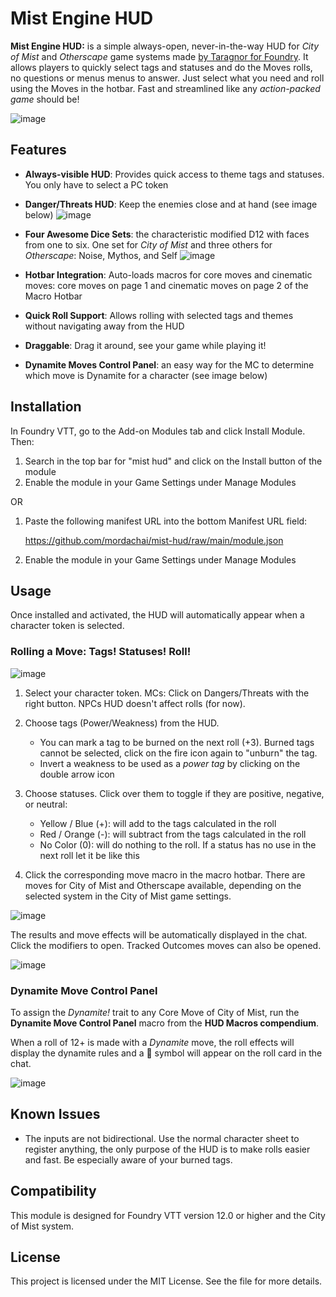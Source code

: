 # Mist Engine HUD

**Mist Engine HUD:** is a simple always-open, never-in-the-way HUD for _City of Mist_ and _Otherscape_ game systems made [by Taragnor for Foundry](https://foundryvtt.com/packages/city-of-mist). It allows players to quickly select tags and statuses and do the Moves rolls, no questions or menus menus to answer. Just select what you need and roll using the Moves in the hotbar. Fast and streamlined like any _action-packed game_ should be!

![image](https://github.com/user-attachments/assets/dd7544e7-1eca-43c5-85fb-0c4e6be58942)

## Features

- **Always-visible HUD**: Provides quick access to theme tags and statuses. You only have to select a PC token
- **Danger/Threats HUD**: Keep the enemies close and at hand (see image below)
![image](https://github.com/user-attachments/assets/24aca9a7-77a9-49a3-a587-d90963f45593)

- **Four Awesome Dice Sets**: the characteristic modified D12 with faces from one to six. One set for _City of Mist_ and three others for _Otherscape_: Noise, Mythos, and Self
![image](https://github.com/user-attachments/assets/25d11478-1971-4e48-bec6-f4214f13f607)

- **Hotbar Integration**: Auto-loads macros for core moves and cinematic moves: core moves on page 1 and cinematic moves on page 2 of the Macro Hotbar
- **Quick Roll Support**: Allows rolling with selected tags and themes without navigating away from the HUD
- **Draggable**: Drag it around, see your game while playing it!
- **Dynamite Moves Control Panel**: an easy way for the MC to determine which move is Dynamite for a character (see image below)




## Installation

In Foundry VTT, go to the Add-on Modules tab and click Install Module. Then:

1. Search in the top bar for "mist hud" and click on the Install button of the module
2. Enable the module in your Game Settings under Manage Modules

OR

1. Paste the following manifest URL into the bottom Manifest URL field:

    https://github.com/mordachai/mist-hud/raw/main/module.json

2. Enable the module in your Game Settings under Manage Modules

## Usage


Once installed and activated, the HUD will automatically appear when a character token is selected.

### Rolling a Move: Tags! Statuses! Roll!

![image](https://github.com/user-attachments/assets/7238d5a3-5cab-45ee-a5be-fddd352aa097)

1. Select your character token. MCs: Click on Dangers/Threats with the right button. NPCs HUD doesn't affect rolls (for now).
2. Choose tags (Power/Weakness) from the HUD.
    - You can mark a tag to be burned on the next roll (+3). Burned tags cannot be selected, click on the fire icon again to "unburn" the tag.
    - Invert a weakness to be used as a _power tag_ by clicking on the double arrow icon
3. Choose statuses. Click over them to toggle if they are positive, negative, or neutral:
    - Yellow / Blue (+): will add to the tags calculated in the roll
    - Red / Orange  (-): will subtract from the tags calculated in the roll
    - No Color (0): will do nothing to the roll. If a status has no use in the next roll let it be like this

4. Click the corresponding move macro in the macro hotbar. There are moves for City of Mist and Otherscape available, depending on the selected system in the City of Mist game settings.

![image](https://github.com/user-attachments/assets/df4d8706-5794-45bd-ac39-d0c8a7258e47)

The results and move effects will be automatically displayed in the chat. Click the modifiers to open. Tracked Outcomes moves can also be opened.

![image](https://github.com/user-attachments/assets/6d5bfdec-84f9-4320-b73c-6196ff38c30b)
 
### Dynamite Move Control Panel

To assign the _Dynamite!_ trait to any Core Move of City of Mist, run the **Dynamite Move Control Panel** macro from the **HUD Macros compendium**. 

When a roll of 12+ is made with a _Dynamite_ move, the roll effects will display the dynamite rules and a 🧨 symbol will appear on the roll card in the chat.

![image](https://github.com/user-attachments/assets/262546e9-5460-4ecc-af36-d1ed21f20362)


## Known Issues

- The inputs are not bidirectional. Use the normal character sheet to register anything, the only purpose of the HUD is to make rolls easier and fast. Be especially aware of your burned tags.

## Compatibility

This module is designed for Foundry VTT version 12.0 or higher and the City of Mist system.

## License

This project is licensed under the MIT License. See the file for more details.
